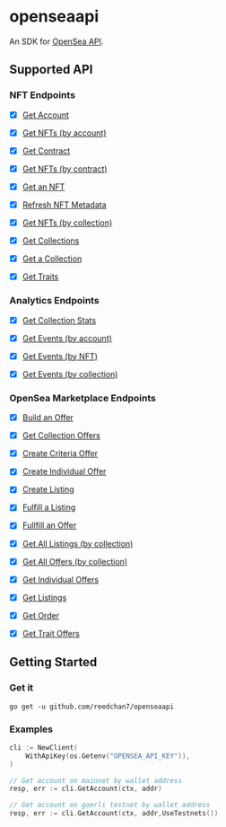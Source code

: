 # openseaapi

An SDK for [OpenSea API](https://docs.opensea.io/reference/api-overview).


## Supported API

### NFT Endpoints

- [x] [Get Account](https://docs.opensea.io/reference/get_account)
- [x] [Get NFTs (by account)](https://docs.opensea.io/reference/list_nfts_by_account)
- [x] [Get Contract](https://docs.opensea.io/reference/get_contract)
- [x] [Get NFTs (by contract)](https://docs.opensea.io/reference/list_nfts_by_contract)
- [x] [Get an NFT](https://docs.opensea.io/reference/get_nft)
- [x] [Refresh NFT Metadata](https://docs.opensea.io/reference/refresh_nft)
- [x] [Get NFTs (by collection)](https://docs.opensea.io/reference/list_nfts_by_collection)
- [x] [Get Collections](https://docs.opensea.io/reference/list_collections)
- [x] [Get a Collection](https://docs.opensea.io/reference/get_collection)
- [x] [Get Traits](https://docs.opensea.io/reference/get_traits)


### Analytics Endpoints

- [x] [Get Collection Stats](https://docs.opensea.io/reference/get_collection_stats)
- [x] [Get Events (by account)](https://docs.opensea.io/reference/list_events_by_account)
- [x] [Get Events (by NFT)](https://docs.opensea.io/reference/list_events_by_nft)
- [x] [Get Events (by collection)](https://docs.opensea.io/reference/list_events_by_collection)


### OpenSea Marketplace Endpoints

- [x] [Build an Offer](https://docs.opensea.io/reference/build_offer_v2)
- [x] [Get Collection Offers](https://docs.opensea.io/reference/get_collection_offers_v2)
- [x] [Create Criteria Offer](https://docs.opensea.io/reference/post_criteria_offer_v2)
- [x] [Create Individual Offer](https://docs.opensea.io/reference/post_offer)
- [x] [Create Listing](https://docs.opensea.io/reference/post_listing)
- [x] [Fulfill a Listing](https://docs.opensea.io/reference/generate_listing_fulfillment_data_v2)
- [x] [Fullfill an Offer](https://docs.opensea.io/reference/generate_offer_fulfillment_data_v2)
- [x] [Get All Listings (by collection)](https://docs.opensea.io/reference/get_all_listings_on_collection_v2)
- [x] [Get All Offers (by collection)](https://docs.opensea.io/reference/get_all_offers_on_collection_v2)
- [x] [Get Individual Offers](https://docs.opensea.io/reference/get_offers)
- [x] [Get Listings](https://docs.opensea.io/reference/get_listings)
- [x] [Get Order](https://docs.opensea.io/reference/get_order)
- [x] [Get Trait Offers](https://docs.opensea.io/reference/get_trait_offers_v2)


## Getting Started

### Get it

```shell
go get -u github.com/reedchan7/openseaapi
```

### Examples

```go
cli := NewClient(
	WithApiKey(os.Getenv("OPENSEA_API_KEY")),
)

// Get account on mainnet by wallet address
resp, err := cli.GetAccount(ctx, addr)

// Get account on goerli testnet by wallet address
resp, err := cli.GetAccount(ctx, addr,UseTestnets())
```
